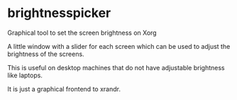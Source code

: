 brightnesspicker
================

Graphical tool to set the screen brightness on Xorg

A little window with a slider for each screen which can be used to
adjust the brightness of the screens.

This is useful on desktop machines that do not have adjustable brightness like laptops.

It is just a graphical frontend to xrandr.
